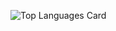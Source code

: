 ![Top Languages Card](https://github-readme-stats.vercel.app/api/top-langs/?username=TadayoshiOtsuka&hide=html,css&langs_count=5)

<!--
**TadayoshiOtsuka/TadayoshiOtsuka** is a ✨ _special_ ✨ repository because its `README.md` (this file) appears on your GitHub profile.

Here are some ideas to get you started:

- 🔭 I’m currently working on ...
- 🌱 I’m currently learning ...
- 👯 I’m looking to collaborate on ...
- 🤔 I’m looking for help with ...
- 💬 Ask me about ...
- 📫 How to reach me: ...
- 😄 Pronouns: ...
- ⚡ Fun fact: ...
-->
